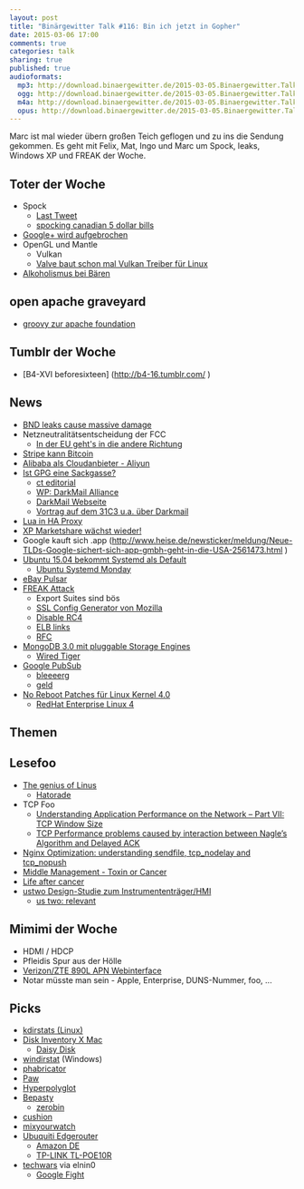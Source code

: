 ```yaml
---
layout: post
title: "Binärgewitter Talk #116: Bin ich jetzt in Gopher"
date: 2015-03-06 17:00
comments: true
categories: talk
sharing: true
published: true
audioformats:
  mp3: http://download.binaergewitter.de/2015-03-05.Binaergewitter.Talk.116.mp3
  ogg: http://download.binaergewitter.de/2015-03-05.Binaergewitter.Talk.116.ogg
  m4a: http://download.binaergewitter.de/2015-03-05.Binaergewitter.Talk.116.m4a
  opus: http://download.binaergewitter.de/2015-03-05.Binaergewitter.Talk.116.opus
---
```

Marc ist mal wieder übern großen Teich geflogen und zu ins die Sendung gekommen. Es geht mit Felix, Mat, Ingo und Marc um Spock, leaks, Windows XP und FREAK der Woche.

## Toter der Woche
- Spock
    * [Last Tweet]( https://twitter.com/TheRealNimoy/status/569762773204217857 )
    * [spocking canadian 5 dollar bills]( http://www.torontosun.com/2015/03/03/star-trek-fans-told-to-stop-spocking-5-bill )
- [Google+ wird aufgebrochen]( http://www.heise.de/newsticker/meldung/Google-wird-in-Photos-und-Streams-zerlegt-2564191.html )
- OpenGL und Mantle 
    * Vulkan
    * [Valve baut schon mal Vulkan Treiber für Linux](http://tech.slashdot.org/story/15/03/05/1837226/valve-developed-an-open-source-intel-vulkan-gpu-driver-for-linux )
- [Alkoholismus bei Bären]( http://www.themoscowtimes.com/article/516505.html )

## open apache graveyard
- [groovy zur apache foundation]( http://www.heise.de/developer/meldung/Programmiersprache-Groovy-soll-bei-Apache-Foundation-unterkommen-2567630.html )

## Tumblr der Woche
- [B4-XVI beforesixteen] (http://b4-16.tumblr.com/ )

## News

- [BND leaks cause massive damage]( https://twitter.com/tlansec/status/573471509068529664 )
- Netzneutralitätsentscheidung der FCC
    * [In der EU geht's in die andere Richtung]( https://netzpolitik.org/2015/wolf-im-schafspelz-eu-rat-einigt-sich-auf-verwaesserungen-der-netzneutralitaet/ )
- [Stripe kann Bitcoin]( https://stripe.com/bitcoin )
- [Alibaba als Cloudanbieter - Aliyun]( http://www.wired.com/2015/03/alibaba-us-cloud/ )
- [Ist GPG eine Sackgasse?]( http://www.thoughtcrime.org/blog/gpg-and-me/ )
    * [ct editorial](http://www.heise.de/ct/ausgabe/2015-6-Editorial-Lasst-PGP-sterben-2551008.html )
    * [WP: DarkMail Alliance](https://en.wikipedia.org/wiki/Dark_Mail_Alliance )
    * [DarkMail Webseite](http://darkmail.info/ )
    * [Vortrag auf dem 31C3 u.a. über Darkmail](https://media.ccc.de/browse/congress/2014/31c3_-_6597_-_en_-_saal_2_-_201412301600_-_now_i_sprinkle_thee_with_crypto_dust_-_ryan_lackey_-_andres_erbsen_-_jurre_van_bergen_-_ladar_levison_-_equinox.html#video )
- [Lua in HA Proxy]( http://comments.gmane.org/gmane.comp.web.haproxy/20594 )
- [XP Marketshare wächst wieder!]( http://www.theregister.co.uk/2015/03/02/windows_xp_markets_share_grows_again/ )
- Google kauft sich .app (http://www.heise.de/newsticker/meldung/Neue-TLDs-Google-sichert-sich-app-gmbh-geht-in-die-USA-2561473.html )
- [Ubuntu 15.04 bekommt Systemd als Default]( http://www.computerbase.de/2015-03/ubuntu-beginnt-umstellung-auf-systemd/ )
    * [Ubuntu Systemd Monday](http://www.phoronix.com/scan.php?page=news_item&px=Ubuntu-Systemd-Monday )
- [eBay Pulsar]( http://www.ebaytechblog.com/2015/02/23/announcing-pulsar-real-time-analytics-at-scale/ )
- [FREAK Attack](https://freakattack.com/ )
  * Export Suites sind bös
  * [SSL Config Generator von Mozilla]( https://mozilla.github.io/server-side-tls/ssl-config-generator/ )
  * [Disable RC4]( http://blogs.technet.com/b/srd/archive/2013/11/12/security-advisory-2868725-recommendation-to-disable-rc4.aspx )
  * [ELB links]( http://docs.aws.amazon.com/ElasticLoadBalancing/latest/DeveloperGuide/elb-security-policy-table.html )
  * [RFC]( https://tools.ietf.org/html/rfc7465 )
- [MongoDB 3.0 mit pluggable Storage Engines]( http://docs.mongodb.org/master/release-notes/3.0/ )
    * [Wired Tiger]( http://www.wiredtiger.com )
- [Google PubSub]( https://cloud.google.com/pubsub/ )
    * [bleeeerg]( http://googlecloudplatform.blogspot.de/2015/03/using-Google-Cloud-pubsub-to-Connect-applications-and-data-streams.html )
    * [geld]( http://techcrunch.com/2015/03/04/googles-cloud-pubsub-real-time-messaging-service-is-now-in-public-beta/ )
- [No Reboot Patches für Linux Kernel 4.0](http://www.zdnet.com/article/no-reboot-patching-comes-to-linux-4-0/ )
    * [RedHat Enterprise Linux 4](https://de.wikipedia.org/wiki/Red_Hat_Enterprise_Linux#Red_Hat_Enterprise_Linux_4.x.2C_3.x )

## Themen


## Lesefoo
- [The genius of Linus]( https://plus.google.com/102150693225130002912/posts/C3q3Mq6FgnC )
    * [Hatorade]( https://twitter.com/rb2k/status/568584722655412224 )
- TCP Foo
    * [Understanding Application Performance on the Network – Part VII: TCP Window Size]( http://apmblog.dynatrace.com/2014/08/12/understanding-application-performance-network-part-tcp-window-size/ )
    * [TCP Performance problems caused by interaction between Nagle’s Algorithm and Delayed ACK]( http://www.stuartcheshire.org/papers/NagleDelayedAck/ )
- [Nginx Optimization: understanding sendfile, tcp_nodelay and tcp_nopush]( https://t37.net/nginx-optimization-understanding-sendfile-tcp_nodelay-and-tcp_nopush.html )
- [Middle Management - Toxin or Cancer]( https://www.youtube.com/watch?v=bGkVM1B5NuI )
- [Life after cancer]( http://www.macstories.net/stories/life-after-cancer-how-the-iphone-helped-me-achieve-a-healthier-lifestyle/ )
- [ustwo Design-Studie zum Instrumententräger/HMI]( http://ustwo.com/blog/cluster/ )
    * [us two: relevant]( https://www.youtube.com/watch?v=SDzoLUzwMMI )

## Mimimi der Woche
- HDMI / HDCP
- Pfleidis Spur aus der Hölle
- [Verizon/ZTE 890L APN Webinterface]( https://twitter.com/rb2k/status/572443045234393088 )
- Notar müsste man sein - Apple, Enterprise, DUNS-Nummer, foo, ...

## Picks
- [kdirstats (Linux)](https://packages.debian.org/wheezy/kdirstat )
- [Disk Inventory X Mac]( http://www.derlien.com/ )
    * [Daisy Disk]( http://www.daisydiskapp.com/ )
- [windirstat](http://windirstat.info/ ) (Windows)
- [phabricator]( http://phabricator.org/ )
- [Paw]( https://luckymarmot.com/paw )
- [Hyperpolyglot]( http://hyperpolyglot.org/ )
- [Bepasty]( https://github.com/bepasty/bepasty-server )
    * [zerobin]( https://github.com/sebsauvage/ZeroBin )
- [cushion]( http://cushionapp.com/ )
- [mixyourwatch]( http://mixyourwatch.com/ )
- [Ubuquiti Edgerouter]( https://www.ubnt.com/edgemax/edgerouter/  )
    * [Amazon DE]( http://amzn.to/1MbL7Sd )
    * [TP-LINK TL-POE10R]( http://amzn.to/1B8yILd )
- [techwars](http://www.techwars.io/ ) via elnin0
   * [Google Fight]( http://www.googlefight.com/ )



